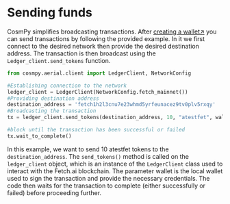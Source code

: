 # Sending funds

CosmPy simplifies broadcasting transactions. After [creating a wallet↗️](/guides/CosmPy/CreatingWallet.md) you can send transactions by following the provided example. In it we first connect to the desired network then provide the desired destination address. The transaction is then broadcast using the `Ledger_client.send_tokens` function. 

```py
from cosmpy.aerial.client import LedgerClient, NetworkConfig

#Establishing connection to the network 
ledger_client = LedgerClient(NetworkConfig.fetch_mainnet())
#Providing destination address 
destination_address = 'fetch1h2l3cnu7e23whmd5yrfeunacez9tv0plv5rxqy'
#Broadcasting the transaction
tx = ledger_client.send_tokens(destination_address, 10, "atestfet", wallet)

#block until the transaction has been successful or failed
tx.wait_to_complete()
```

In this example, we want to send 10 atestfet tokens to the `destination_address`. The `send_tokens()` method is called on the `ledger_client` object, which is an instance of the `LedgerClient` class used to interact with the Fetch.ai blockchain. The parameter wallet is the local wallet used to sign the transaction and provide the necessary credentials. The code then waits for the transaction to complete (either successfully or failed) before proceeding further.